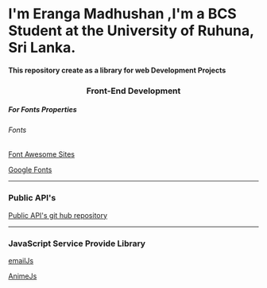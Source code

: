 
<h1>I'm Eranga Madhushan ,I'm a BCS Student at the University of Ruhuna, Sri Lanka.</h1>
<h4>This repository create as a library for web Development Projects</h4>
<h3 style="text-align:center;">Front-End Development</h3>
<h5>For Fonts Properties</h5>
<h6>Fonts</h6>
<p><a href="https://fontawesome.com/?utm_source=cdnjs&utm_medium=cdnjs_link&utm_campaign=cdnjs_library">Font Awesome Sites</a></p>
<p><a href="https://fonts.google.com/">Google Fonts</a></p>

<hr/>
<h3 style="text-align-center">Public API's</h3>
<p><a href="https://github.com/public-apis/public-apis">Public API's git hub repository</a></p>
<hr/>

<h3 style="text-align-center">JavaScript Service Provide  Library</h3>
<p><a href="https://www.emailjs.com/">emailJs</a></p>
<p><a href="https://cdnjs.com/libraries/animejs">AnimeJs</a></p>